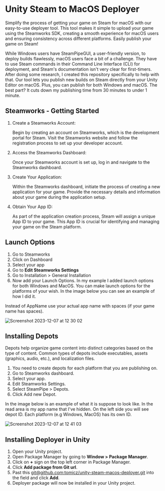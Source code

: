 # Unity Steam to MacOS Deployer

Simplify the process of getting your game on Steam for macOS with our easy-to-use deployer tool. This tool makes it simple to upload your game using the Steamworks SDK, creating a smooth experience for macOS users and ensuring consistency across different platforms. Easily publish your game on Steam!

While Windows users have SteamPipeGUI, a user-friendly version, to deploy builds flawlessly, macOS users face a bit of a challenge. They have to use Steam commands in their Command Line Interface (CLI) for deployment, and Steam's documentation isn't very clear for first-timers. After doing some research, I created this repository specifically to help with that. Our tool lets you publish new builds on Steam directly from your Unity Editor on macOS. Plus, you can publish for both Windows and macOS. The best part? It cuts down my publishing time from 30 minutes to under 1 minute.

## Steamworks - Getting Started

1. Create a Steamworks Account:

    Begin by creating an account on Steamworks, which is the development portal for Steam.
    Visit the Steamworks website and follow the registration process to set up your developer account.

2. Access the Steamworks Dashboard:

    Once your Steamworks account is set up, log in and navigate to the Steamworks dashboard.

3. Create Your Application:

    Within the Steamworks dashboard, initiate the process of creating a new application for your game.
    Provide the necessary details and information about your game during the application setup.

4. Obtain Your App ID:

    As part of the application creation process, Steam will assign a unique App ID to your game.
    This App ID is crucial for identifying and managing your game on the Steam platform. 

## Launch Options

1. Go to Steamworks
2. Click on Dashboard
3. Select your app
4. Go to **Edit Steamworks Settings**
5. Go to Installation > General Installation
6. Now add your Launch Options. In my example I added launch options for both Windows and MacOS. You can make launch options for the platforms of your wish. In the image below you can see an example of how I did it.

Instead of AppName use your actual app name with spaces (if your game name has spaces).

![Screenshot 2023-12-07 at 12 30 02](https://github.com/tomicz/unity-steam-macos-deployer/assets/7763133/cfe16859-8175-46be-9071-7a45aad71d09)

## Installing Depots

Depots help organize game content into distinct categories based on the type of content. Common types of depots include executables, assets (graphics, audio, etc.), and localization files.

1. You need to create depots for each platform that you are publishing on.
2. Go to Steamworks dashboard.
3. Select your app.
4. Edit Steamworks Settings.
5. Select SteamPipe > Depots.
6. Click Add new Depot.

In the image below is an example of what it is suppose to look like. In the read area is my app name that I've hidden. On the left side you will see depot ID. Each platform (e.g Windows, MacOS) has its own ID.

![Screenshot 2023-12-07 at 12 41 03](https://github.com/tomicz/unity-steam-macos-deployer/assets/7763133/8dc3edb3-9076-4b94-be92-494a16be2f0a)

## Installing Deployer in Unity

1. Open your Unity project.
2. Open Package Manager by going to **Window > Package Manager**.
3. Click on **+** sign on the top left corner in Package Manager.
4. Click **Add package from Git url**.
5. Past this [git@github.com:tomicz/unity-steam-macos-deployer.git](git@github.com:tomicz/unity-steam-macos-deployer.git) into the field and click **Add**.
6. Deployer package will now be installed in your Unity project.